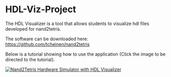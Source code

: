 # HDL-Viz-Project

The HDL Visualizer is a tool that allows students to visualize hdl files developed for nand2tetris.

The software can be downloaded here: https://github.com/tcheinen/nand2tetris

Below is a tutorial showing how to use the application (Click the image to be directed to the tutorial).

[![Nand2Tetris Hardware Simulator with HDL Visualizer](https://i.ytimg.com/vi/_Gr781Z-QiM/hqdefault.jpg)](https://www.youtube.com/watch?v=XjMr2jpy7mM)
